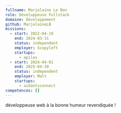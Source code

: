 ```yaml
---
fullname: Marjolaine Le Bon
role: Développeuse Fullstack
domaine: Développement
github: MarjolaineLB
missions:
  - start: 2022-04-19
    end: 2024-03-31
    status: independent
    employer: Scopyleft
    startups:
      - apilos
  - start: 2024-04-01
    end: 2025-04-30
    status: independent
    employer: Malt
    startups:
      - aidantsconnect
competences: []
---
```

développeuse web à la bonne humeur revendiquée !